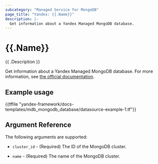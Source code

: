 ```yaml
---
subcategory: "Managed Service for MongoDB"
page_title: "Yandex: {{.Name}}"
description: |-
  Get information about a Yandex Managed MongoDB database.
---
```



# {{.Name}}

{{ .Description }}


Get information about a Yandex Managed MongoDB database. For more information, see [the official documentation](https://cloud.yandex.com/docs/managed-mongodb/).

## Example usage

{{tffile "yandex-framework/docs-templates/mdb_mongodb_database/datasource-example-1.tf"}}

## Argument Reference

The following arguments are supported:

* `cluster_id` - (Required) The ID of the MongoDB cluster.

* `name` - (Required) The name of the MongoDB cluster.
